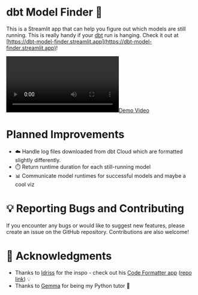 # dbt Model Finder 🦈

This is a Streamlit app that can help you figure out which models are still running. This is really handy if your [dbt](https://www.getdbt.com) run is hanging. Check it out at [https://dbt-model-finder.streamlit.app](https://dbt-model-finder.streamlit.app)!

[![Demo Video](img/dbt-model-finder-demo.mp4)](img/dbt-model-finder-demo.mp4)

# Planned Improvements

* ☁️ Handle log files downloaded from dbt Cloud which are formatted slightly differently.
* ⏱️ Return runtime duration for each still-running model
* 📊 Communicate model runtimes for successful models and maybe a cool viz

# 💡 Reporting Bugs and Contributing

If you encounter any bugs or would like to suggest new features, please create an issue on the GitHub repository. Contributions are also welcome! 

# 🙏 Acknowledgments 

* Thanks to [Idriss](https://github.com/idrisschebak) for the inspo - check out his [Code Formatter app](https://codeformatter.streamlit.app/) ([repo link](https://github.com/idrisschebak/code_formatter)) 💡
* Thanks to [Gemma](https://github.com/glsdown) for being my Python tutor 🐍

